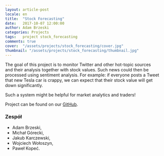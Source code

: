 ```yaml
---
layout: article-post
locale: en
title:  "Stock Forecasting"
date:   2017-10-07 12:00:00
author: Adam Brzeski
categories: Projects
tags:	project stock_forecasting
comments: true
cover:  "/assets/projects/stock_forecasting/cover.jpg"
thumbnail: "/assets/projects/stock_forecasting/thumbnail.jpg"
---
```


The goal of this project is to monitor Twitter and other hot-topic sources and their analysis together with stock values. Such
 news could then be processed using sentiment analysis. For example: if everyone posts a Tweet that new Tesla car is crappy,
 we can expect that their stock value will get down significantly.

Such a system might be helpful for market analytics and traders!

Project can be found on our [GitHub](https://github.com/jakubkarczewski/SentimNet).

### Zespół
- Adam Brzeski,
- Michał Górecki,
- Jakub Karczewski,
- Wojciech Wołoszyn,
- Paweł Kopeć.
